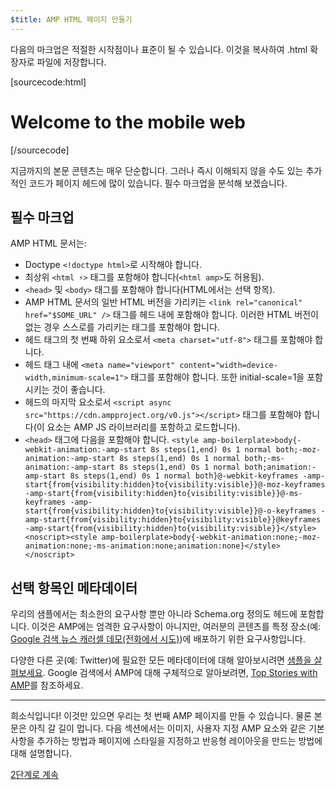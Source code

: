```yaml
---
$title: AMP HTML 페이지 만들기
---
```


다음의 마크업은 적절한 시작점이나 표준이 될 수 있습니다.
이것을 복사하여 .html 확장자로 파일에 저장합니다.

[sourcecode:html]
<!doctype html>
<html amp lang="en">
  <head>
    <meta charset="utf-8">
    <title>Hello, AMPs</title>
    <link rel="canonical" href="http://example.ampproject.org/article-metadata.html" />
    <meta name="viewport" content="width=device-width,minimum-scale=1,initial-scale=1">
    <script type="application/ld+json">
      {
        "@context": "http://schema.org",
        "@type": "NewsArticle",
        "headline": "Open-source framework for publishing content",
        "datePublished": "2015-10-07T12:02:41Z",
        "image": [
          "logo.jpg"
        ]
      }
    </script>
    <style amp-boilerplate>body{-webkit-animation:-amp-start 8s steps(1,end) 0s 1 normal both;-moz-animation:-amp-start 8s steps(1,end) 0s 1 normal both;-ms-animation:-amp-start 8s steps(1,end) 0s 1 normal both;animation:-amp-start 8s steps(1,end) 0s 1 normal both}@-webkit-keyframes -amp-start{from{visibility:hidden}to{visibility:visible}}@-moz-keyframes -amp-start{from{visibility:hidden}to{visibility:visible}}@-ms-keyframes -amp-start{from{visibility:hidden}to{visibility:visible}}@-o-keyframes -amp-start{from{visibility:hidden}to{visibility:visible}}@keyframes -amp-start{from{visibility:hidden}to{visibility:visible}}</style><noscript><style amp-boilerplate>body{-webkit-animation:none;-moz-animation:none;-ms-animation:none;animation:none}</style></noscript>
    <script async src="https://cdn.ampproject.org/v0.js"></script>
  </head>
  <body>
    <h1>Welcome to the mobile web</h1>
  </body>
</html>
[/sourcecode]

지금까지의 본문 콘텐츠는 매우 단순합니다. 그러나 즉시 이해되지 않을 수도 있는 추가적인 코드가 페이지 헤드에 많이 있습니다. 필수 마크업을 분석해 보겠습니다.

## 필수 마크업

AMP HTML 문서는:

  - Doctype `<!doctype html>`로 시작해야 합니다.
  - 최상위 `<html ⚡>` 태그를 포함해야 합니다(`<html amp>`도 허용됨).
  - `<head>` 및 `<body>` 태그를 포함해야 합니다(HTML에서는 선택 항목).
  - AMP HTML 문서의 일반 HTML 버전을 가리키는 `<link rel="canonical" href="$SOME_URL" />` 태그를 헤드 내에 포함해야 합니다. 이러한 HTML 버전이 없는 경우 스스로를 가리키는 태그를 포함해야 합니다.
  - 헤드 태그의 첫 번째 하위 요소로서 `<meta charset="utf-8">` 태그를 포함해야 합니다.
  - 헤드 태그 내에 `<meta name="viewport" content="width=device-width,minimum-scale=1">` 태그를 포함해야 합니다. 또한 initial-scale=1을 포함시키는 것이 좋습니다.
  - 헤드의 마지막 요소로서 `<script async src="https://cdn.ampproject.org/v0.js"></script>` 태그를 포함해야 합니다(이 요소는 AMP JS 라이브러리를 포함하고 로드합니다).
  - `<head>` 태그에 다음을 포함해야 합니다.
    `<style amp-boilerplate>body{-webkit-animation:-amp-start 8s steps(1,end) 0s 1 normal both;-moz-animation:-amp-start 8s steps(1,end) 0s 1 normal both;-ms-animation:-amp-start 8s steps(1,end) 0s 1 normal both;animation:-amp-start 8s steps(1,end) 0s 1 normal both}@-webkit-keyframes -amp-start{from{visibility:hidden}to{visibility:visible}}@-moz-keyframes -amp-start{from{visibility:hidden}to{visibility:visible}}@-ms-keyframes -amp-start{from{visibility:hidden}to{visibility:visible}}@-o-keyframes -amp-start{from{visibility:hidden}to{visibility:visible}}@keyframes -amp-start{from{visibility:hidden}to{visibility:visible}}</style><noscript><style amp-boilerplate>body{-webkit-animation:none;-moz-animation:none;-ms-animation:none;animation:none}</style></noscript>`

## 선택 항목인 메타데이터

우리의 샘플에서는 최소한의 요구사항 뿐만 아니라 Schema.org 정의도 헤드에 포함합니다. 이것은 AMP에는 엄격한 요구사항이 아니지만, 여러분의 콘텐츠를 특정 장소(예: [Google 검색 뉴스 캐러셀 데모(전화에서 시도)](https://g.co/ampdemo))에 배포하기 위한 요구사항입니다.

다양한 다른 곳(예: Twitter)에 필요한 모든 메타데이터에 대해 알아보시려면 [샘플을 살펴보세요](https://github.com/ampproject/amphtml/tree/master/examples/metadata-examples). Google 검색에서 AMP에 대해 구체적으로 알아보려면, [Top Stories with AMP](https://developers.google.com/structured-data/carousels/top-stories)를 참조하세요.

<hr>

희소식입니다! 이것만 있으면 우리는 첫 번째 AMP 페이지를 만들 수 있습니다. 물론 본문은 아직 갈 길이 멉니다. 다음 섹션에서는 이미지, 사용자 지정 AMP 요소와 같은 기본사항을 추가하는 방법과 페이지에 스타일을 지정하고 반응형 레이아웃을 만드는 방법에 대해 설명합니다.

<a class="go-button button" href="/ko/docs/get_started/general/create/include_image.html">2단계로 계속</a>